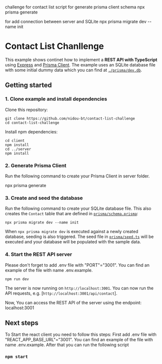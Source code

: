 challenge for contact list
script
for generate prisma client schema
npx prisma generate

for add connection between server and SQLite
npx prisma migrate dev --name init

# Contact List Chanllenge

This example shows continet 
how to implement a **REST API with TypeScript** using [Express](https://expressjs.com/) and [Prisma Client](https://www.prisma.io/docs/concepts/components/prisma-client). The example uses an SQLite database file with some initial dummy data which you can find at [`./prisma/dev.db`](./prisma/dev.db).

## Getting started

### 1. Clone example and install dependencies

Clone this repository:

```
git clone https://github.com/nidou-bt/contact-list-challenge
cd contact-list-challenge
```

Install npm dependencies:

```
cd client
npm install
cd ../server
npm install
```

### 2. Generate Prisma Client
Run the following command to create your Prisma Client in server folder.

npx prisma generate

### 3. Create and seed the database

Run the following command to create your SQLite database file. This also creates the `Contact`  table that are defined in [`prisma/schema.prisma`](./prisma/schema.prisma):

```
npx prisma migrate dev --name init
```

When `npx prisma migrate dev` is executed against a newly created database, seeding is also triggered. The seed file in [`prisma/seed.ts`](./prisma/seed.ts) will be executed and your database will be populated with the sample data.


### 4. Start the REST API server

Please don't forget to add .env file with "PORT"="3001". You can find an example of the file with name .env.example.

```
npm run dev
```

The server is now running on `http://localhost:3001`. You can now run the API requests, e.g. [`http://localhost:3001/api/contact`].

Now, You can access the REST API of the server using the endpoint: localhost:3001

## Next steps
To Start the react client you need to follow this steps:
First add .env file with "REACT_APP_BASE_URL"="3001". You can find an example of the file with name .env.example.
After that you can run the following script
### `npm start`
